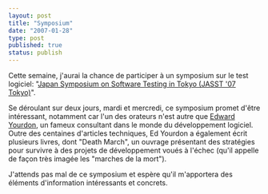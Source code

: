 ```yaml
---
layout: post
title: "Symposium"
date: "2007-01-28"
type: post
published: true
status: publish
---
```


Cette semaine, j'aurai la chance de participer à un symposium sur le test logiciel: "[Japan Symposium on Software Testing in Tokyo (JASST '07 Tokyo)](http://www.jasst.jp/attribute/jasst07e.html)".

Se déroulant sur deux jours, mardi et mercredi, ce symposium promet d'être intéressant, notamment car l'un des orateurs n'est autre que [Edward Yourdon](http://yourdon.com/ "Site officiel d'Ed Yourdon"), un fameux consultant dans le monde du développement logiciel. Outre des centaines d'articles techniques, Ed Yourdon a également écrit plusieurs livres, dont "Death March", un ouvrage présentant des stratégies pour survivre à des projets de développement voués à l'échec (qu'il appelle de façon très imagée les "marches de la mort").

J'attends pas mal de ce symposium et espère qu'il m'apportera des éléments d'information intéressants et concrets.
